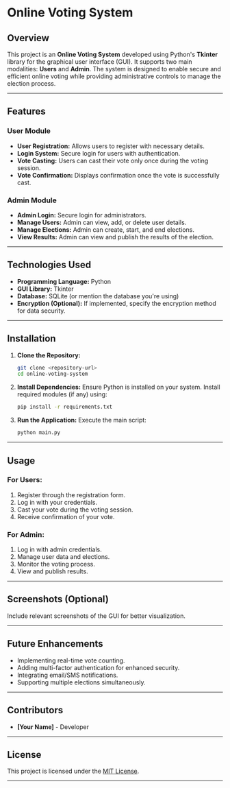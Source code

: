 

# **Online Voting System**

## **Overview**
This project is an **Online Voting System** developed using Python's **Tkinter** library for the graphical user interface (GUI). It supports two main modalities: **Users** and **Admin**. The system is designed to enable secure and efficient online voting while providing administrative controls to manage the election process.

---

## **Features**

### **User Module**
- **User Registration:** Allows users to register with necessary details.
- **Login System:** Secure login for users with authentication.
- **Vote Casting:** Users can cast their vote only once during the voting session.
- **Vote Confirmation:** Displays confirmation once the vote is successfully cast.

### **Admin Module**
- **Admin Login:** Secure login for administrators.
- **Manage Users:** Admin can view, add, or delete user details.
- **Manage Elections:** Admin can create, start, and end elections.
- **View Results:** Admin can view and publish the results of the election.

---

## **Technologies Used**
- **Programming Language:** Python
- **GUI Library:** Tkinter
- **Database:** SQLite (or mention the database you're using)
- **Encryption (Optional):** If implemented, specify the encryption method for data security.

---

## **Installation**

1. **Clone the Repository:**
   ```bash
   git clone <repository-url>
   cd online-voting-system
   ```

2. **Install Dependencies:**
   Ensure Python is installed on your system. Install required modules (if any) using:
   ```bash
   pip install -r requirements.txt
   ```

3. **Run the Application:**
   Execute the main script:
   ```bash
   python main.py
   ```

---

## **Usage**

### **For Users:**
1. Register through the registration form.
2. Log in with your credentials.
3. Cast your vote during the voting session.
4. Receive confirmation of your vote.

### **For Admin:**
1. Log in with admin credentials.
2. Manage user data and elections.
3. Monitor the voting process.
4. View and publish results.

---

## **Screenshots** (Optional)
Include relevant screenshots of the GUI for better visualization.

---

## **Future Enhancements**
- Implementing real-time vote counting.
- Adding multi-factor authentication for enhanced security.
- Integrating email/SMS notifications.
- Supporting multiple elections simultaneously.

---

## **Contributors**
- **[Your Name]** - Developer

---

## **License**
This project is licensed under the [MIT License](LICENSE).

---
